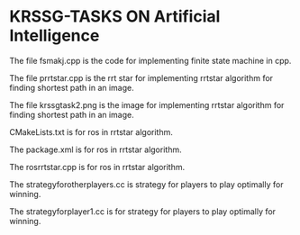# KRSSG-TASKS ON Artificial Intelligence
The file fsmakj.cpp is the code for implementing finite state machine in cpp.

The file prrtstar.cpp is the rrt star for implementing rrtstar algorithm for finding shortest path in an image.

The file krssgtask2.png is the image for implementing rrtstar algorithm for finding shortest path in an image.

CMakeLists.txt is for ros in rrtstar algorithm.

The package.xml is for ros in rrtstar algorithm.

The rosrrtstar.cpp is for ros in rrtstar algorithm.

The strategyforotherplayers.cc is strategy for players to play optimally for winning.

The strategyforplayer1.cc is for strategy for players to play optimally for winning.

